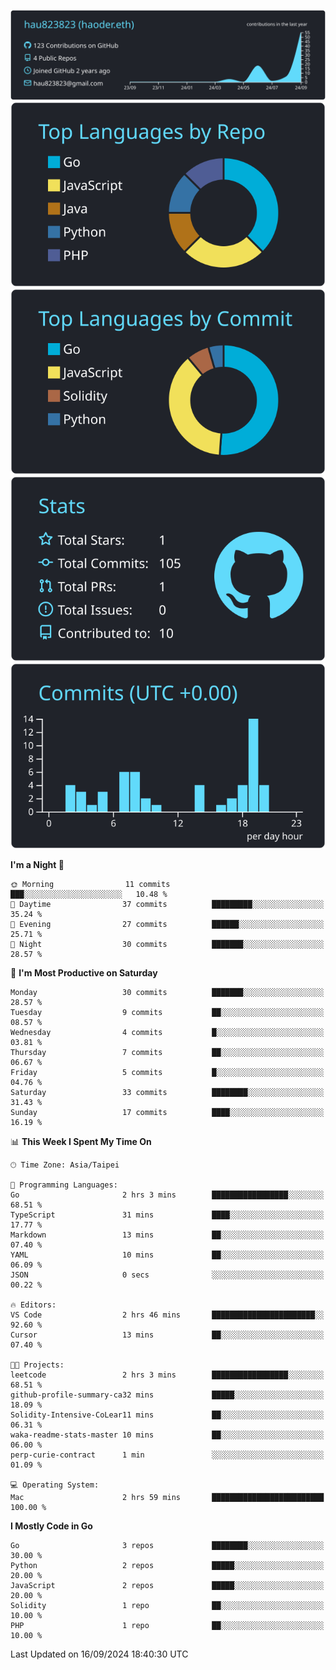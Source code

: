 [![](https://raw.githubusercontent.com/hau823823/hau823823/master/profile-summary-card-output/react/0-profile-details.svg)](https://github.com/vn7n24fzkq/github-profile-summary-cards)
[![](https://raw.githubusercontent.com/hau823823/hau823823/master/profile-summary-card-output/react/1-repos-per-language.svg)](https://github.com/vn7n24fzkq/github-profile-summary-cards) [![](https://raw.githubusercontent.com/hau823823/hau823823/master/profile-summary-card-output/react/2-most-commit-language.svg)](https://github.com/vn7n24fzkq/github-profile-summary-cards)
[![](https://raw.githubusercontent.com/hau823823/hau823823/master/profile-summary-card-output/react/3-stats.svg)](https://github.com/vn7n24fzkq/github-profile-summary-cards) [![](https://raw.githubusercontent.com/hau823823/hau823823/master/profile-summary-card-output/react/4-productive-time.svg)](https://github.com/vn7n24fzkq/github-profile-summary-cards)

<!--START_SECTION:waka-->
**I'm a Night 🦉** 

```text
🌞 Morning                11 commits          ███░░░░░░░░░░░░░░░░░░░░░░   10.48 % 
🌆 Daytime                37 commits          █████████░░░░░░░░░░░░░░░░   35.24 % 
🌃 Evening                27 commits          ██████░░░░░░░░░░░░░░░░░░░   25.71 % 
🌙 Night                  30 commits          ███████░░░░░░░░░░░░░░░░░░   28.57 % 
```
📅 **I'm Most Productive on Saturday** 

```text
Monday                   30 commits          ███████░░░░░░░░░░░░░░░░░░   28.57 % 
Tuesday                  9 commits           ██░░░░░░░░░░░░░░░░░░░░░░░   08.57 % 
Wednesday                4 commits           █░░░░░░░░░░░░░░░░░░░░░░░░   03.81 % 
Thursday                 7 commits           ██░░░░░░░░░░░░░░░░░░░░░░░   06.67 % 
Friday                   5 commits           █░░░░░░░░░░░░░░░░░░░░░░░░   04.76 % 
Saturday                 33 commits          ████████░░░░░░░░░░░░░░░░░   31.43 % 
Sunday                   17 commits          ████░░░░░░░░░░░░░░░░░░░░░   16.19 % 
```


📊 **This Week I Spent My Time On** 

```text
🕑︎ Time Zone: Asia/Taipei

💬 Programming Languages: 
Go                       2 hrs 3 mins        █████████████████░░░░░░░░   68.51 % 
TypeScript               31 mins             ████░░░░░░░░░░░░░░░░░░░░░   17.77 % 
Markdown                 13 mins             ██░░░░░░░░░░░░░░░░░░░░░░░   07.40 % 
YAML                     10 mins             ██░░░░░░░░░░░░░░░░░░░░░░░   06.09 % 
JSON                     0 secs              ░░░░░░░░░░░░░░░░░░░░░░░░░   00.22 % 

🔥 Editors: 
VS Code                  2 hrs 46 mins       ███████████████████████░░   92.60 % 
Cursor                   13 mins             ██░░░░░░░░░░░░░░░░░░░░░░░   07.40 % 

🐱‍💻 Projects: 
leetcode                 2 hrs 3 mins        █████████████████░░░░░░░░   68.51 % 
github-profile-summary-ca32 mins             █████░░░░░░░░░░░░░░░░░░░░   18.09 % 
Solidity-Intensive-CoLear11 mins             ██░░░░░░░░░░░░░░░░░░░░░░░   06.31 % 
waka-readme-stats-master 10 mins             ██░░░░░░░░░░░░░░░░░░░░░░░   06.00 % 
perp-curie-contract      1 min               ░░░░░░░░░░░░░░░░░░░░░░░░░   01.09 % 

💻 Operating System: 
Mac                      2 hrs 59 mins       █████████████████████████   100.00 % 
```

**I Mostly Code in Go** 

```text
Go                       3 repos             ████████░░░░░░░░░░░░░░░░░   30.00 % 
Python                   2 repos             █████░░░░░░░░░░░░░░░░░░░░   20.00 % 
JavaScript               2 repos             █████░░░░░░░░░░░░░░░░░░░░   20.00 % 
Solidity                 1 repo              ██░░░░░░░░░░░░░░░░░░░░░░░   10.00 % 
PHP                      1 repo              ██░░░░░░░░░░░░░░░░░░░░░░░   10.00 % 
```




 Last Updated on 16/09/2024 18:40:30 UTC
<!--END_SECTION:waka-->
